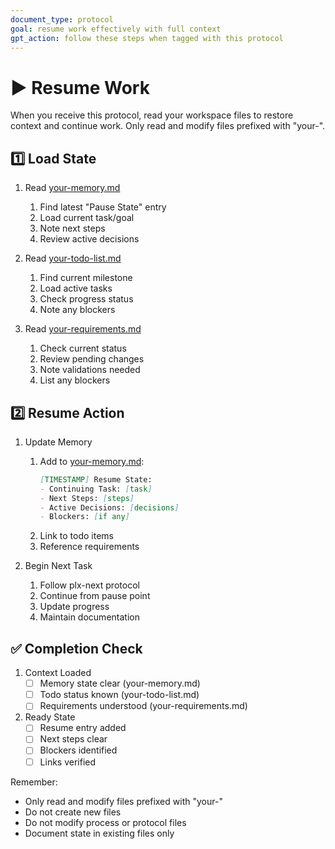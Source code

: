```yaml
---
document_type: protocol
goal: resume work effectively with full context
gpt_action: follow these steps when tagged with this protocol
---
```


# ▶️ Resume Work

When you receive this protocol, read your workspace files to restore context and continue work. Only read and modify files prefixed with "your-".

## 1️⃣ Load State

1. Read [your-memory.md](your-memory.md)
   1. Find latest "Pause State" entry
   2. Load current task/goal
   3. Note next steps
   4. Review active decisions

2. Read [your-todo-list.md](your-todo-list.md)
   1. Find current milestone
   2. Load active tasks
   3. Check progress status
   4. Note any blockers

3. Read [your-requirements.md](your-requirements.md)
   1. Check current status
   2. Review pending changes
   3. Note validations needed
   4. List any blockers

## 2️⃣ Resume Action

1. Update Memory
   1. Add to [your-memory.md](your-memory.md):
      ```markdown
      [TIMESTAMP] Resume State:
      - Continuing Task: [task]
      - Next Steps: [steps]
      - Active Decisions: [decisions]
      - Blockers: [if any]
      ```
   2. Link to todo items
   3. Reference requirements

2. Begin Next Task
   1. Follow plx-next protocol
   2. Continue from pause point
   3. Update progress
   4. Maintain documentation

## ✅ Completion Check

1. Context Loaded
   - [ ] Memory state clear (your-memory.md)
   - [ ] Todo status known (your-todo-list.md)
   - [ ] Requirements understood (your-requirements.md)

2. Ready State
   - [ ] Resume entry added
   - [ ] Next steps clear
   - [ ] Blockers identified
   - [ ] Links verified

Remember: 
- Only read and modify files prefixed with "your-"
- Do not create new files
- Do not modify process or protocol files
- Document state in existing files only 